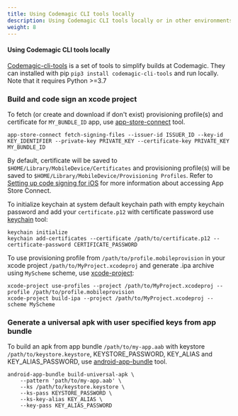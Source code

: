 ```yaml
---
title: Using Codemagic CLI tools locally
description: Using Codemagic CLI tools locally or in other environments.
weight: 8
---
```


#### Using Codemagic CLI tools locally

[Codemagic-cli-tools](https://pypi.org/project/codemagic-cli-tools/) is a set of tools to simplify builds at Codemagic. They can installed with pip `pip3 install codemagic-cli-tools` and run locally. Note that it requires Python >=3.7

### Build and code sign an xcode project

To fetch (or create and download if don't exist) provisioning profile(s) and certificate for `MY_BUNDLE_ID` app, use [app-store-connect](https://github.com/codemagic-ci-cd/cli-tools/blob/master/docs/app-store-connect/README.md#app-store-connect) tool.

    app-store-connect fetch-signing-files --issuer-id ISSUER_ID --key-id KEY_IDENTIFIER --private-key PRIVATE_KEY --certificate-key PRIVATE_KEY MY_BUNDLE_ID

 By default, certificate will be saved to `$HOME/Library/MobileDevice/Certificates` and provisioning profile(s) will be saved to `$HOME/Library/MobileDevice/Provisioning Profiles`.
 Refer to [Setting up code signing for iOS](/yaml/distribution/) for more information about accessing App Store Connect.

To initialize keychain at system default keychain path with empty keychain password and add your `certificate.p12` with certificate password use [keychain](https://github.com/codemagic-ci-cd/cli-tools/blob/master/docs/keychain/README.md#keychain) tool:

    keychain initialize
    keychain add-certificates --certificate /path/to/certificate.p12 --certificate-password CERTIFICATE_PASSWORD

To use provisioning profile from `/path/to/profile.mobileprovision` in your xcode project `/path/to/MyProject.xcodeproj` and generate .ipa archive using `MyScheme` scheme, use [xcode-project](https://github.com/codemagic-ci-cd/cli-tools/blob/master/docs/xcode-project/README.md#xcode-project):

    xcode-project use-profiles --project /path/to/MyProject.xcodeproj --profile /path/to/profile.mobileprovision
    xcode-project build-ipa --project /path/to/MyProject.xcodeproj --scheme MyScheme

### Generate a universal apk with user specified keys from app bundle

To build an apk from app bundle `/path/to/my-app.aab` with keystore `/path/to/keystore.keystore`, KEYSTORE_PASSWORD, KEY_ALIAS and KEY_ALIAS_PASSWORD, use [android-app-bundle](https://github.com/codemagic-ci-cd/cli-tools/tree/master/docs/android-app-bundle#android-app-bundle) tool.

    android-app-bundle build-universal-apk \
        --pattern 'path/to/my-app.aab' \
        --ks /path/to/keystore.keystore \
        --ks-pass KEYSTORE_PASSWORD \
        --ks-key-alias KEY_ALIAS \
        --key-pass KEY_ALIAS_PASSWORD